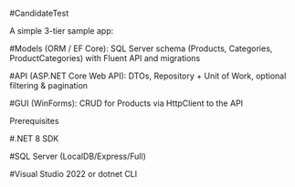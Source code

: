 #CandidateTest

A simple 3-tier sample app:

#Models (ORM / EF Core): SQL Server schema (Products, Categories, ProductCategories) with Fluent API and migrations

#API (ASP.NET Core Web API): DTOs, Repository + Unit of Work, optional filtering & pagination

#GUI (WinForms): CRUD for Products via HttpClient to the API

Prerequisites

#.NET 8 SDK

#SQL Server (LocalDB/Express/Full)

#Visual Studio 2022 or dotnet CLI
